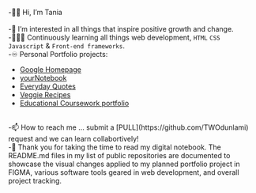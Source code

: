 -👋🏽 Hi, I’m Tania
<br>
<br>
-📔  I’m interested in all things that inspire positive growth and change.
<br>
-👩🏽‍🏫  Continuously learning all things web development, <code>HTML</code> <code>CSS</code> <code>Javascript</code> & <code>Front-end frameworks</code>.
<br>
-♾️  Personal Portfolio projects: 
  - [Google Homepage](https://twodunlami.github.io/SearchClone/) 
  - [yourNotebook](https://twodunlami.github.io/yourNotebook/)
  - [Everyday Quotes](https://github.com/TWOdunlami/PerspectiveQuotes) 
  - [Veggie Recipes](https://github.com/TWOdunlami/Odin-Veggie-Recipes)
  - [Educational Coursework portfolio](https://twar-portfolio.netlify.app/)
<br>
-📫  How to reach me ... submit a [PULL](https://github.com/TWOdunlami) request and we can learn collabortively!
<br>
-📓  Thank you for taking the time to read my digital notebook. The README.md files in my list of public repositories are documented to showcase the visual changes applied to my planned portfolio project in FIGMA, various software tools geared in web development, and overall project tracking.

<!---
TWOdunlami/TWOdunlami is a ✨ special ✨ repository because its `README.md` (this file) appears on your GitHub profile.
You can click the Preview link to take a look at your changes.
--->
